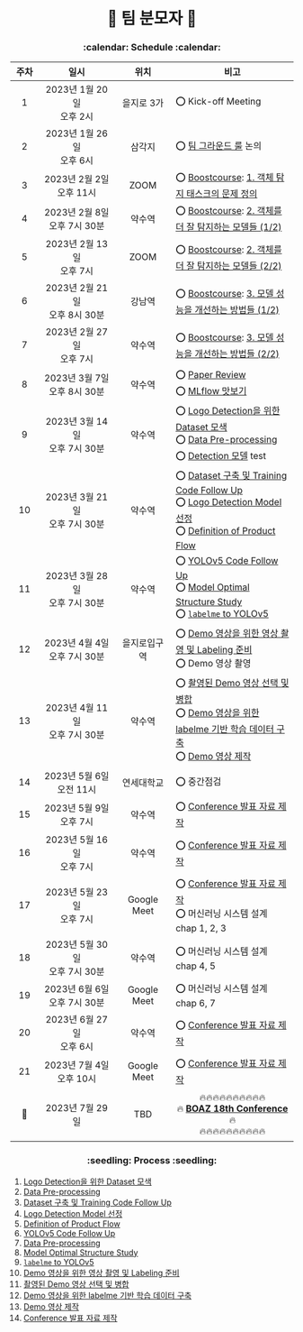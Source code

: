 <h1 align='center'> 🥸 팀 분모자 🥸 </h1>
<h3 align='center'>:calendar: Schedule :calendar:</h3>

<div align="center">

|**주차**|**일시**|**위치**|**비고**|
|:-:|:-:|:-:|-|
|1|2023년 1월 20일</br>오후 2시|을지로 3가|:o: Kick-off Meeting|
|2|2023년 1월 26일</br>오후 6시|삼각지|:o: [팀 그라운드 룰](https://zerohertz.notion.site/2f485a58de38472e9aee057a7957fcc9) 논의|
|3|2023년 2월 2일</br>오후 11시|ZOOM|:o: [Boostcourse](https://www.boostcourse.org/ai341/joinLectures/369549): [1. 객체 탐지 태스크의 문제 정의](https://github.com/Team-BoonMoSa/.github/blob/main/boostcourse/1%EC%A3%BC%EC%B0%A8_%EA%B9%80%EB%B3%B4%EA%B2%B8.pdf)|
|4|2023년 2월 8일</br>오후 7시 30분|약수역|:o: [Boostcourse](https://www.boostcourse.org/ai341/joinLectures/369549): [2. 객체를 더 잘 탐지하는 모델들 (1/2)](https://github.com/Team-BoonMoSa/.github/blob/main/boostcourse/2%EC%A3%BC%EC%B0%A8_%EC%9E%84%EC%84%9C%ED%98%84.pdf)|
|5|2023년 2월 13일</br>오후 7시|ZOOM|:o: [Boostcourse](https://www.boostcourse.org/ai341/joinLectures/369549): [2. 객체를 더 잘 탐지하는 모델들 (2/2)](https://github.com/Team-BoonMoSa/.github/blob/main/boostcourse/3%EC%A3%BC%EC%B0%A8_%EC%9A%B0%EC%95%84%EB%9D%BC.pdf)|
|6|2023년 2월 21일</br>오후 8시 30분|강남역|:o: [Boostcourse](https://www.boostcourse.org/ai341/joinLectures/369549): [3. 모델 성능을 개선하는 방법들 (1/2)](https://github.com/Team-BoonMoSa/.github/blob/main/boostcourse/4%EC%A3%BC%EC%B0%A8_%EC%98%A4%ED%9A%A8%EA%B7%BC.pdf)|
|7|2023년 2월 27일</br>오후 7시|약수역|:o: [Boostcourse](https://www.boostcourse.org/ai341/joinLectures/369549): [3. 모델 성능을 개선하는 방법들 (2/2)](https://github.com/Team-BoonMoSa/.github/blob/main/boostcourse/5%EC%A3%BC%EC%B0%A8_%EC%86%A1%EC%98%88%EC%A7%84.pdf)|
|8|2023년 3월 7일</br>오후 8시 30분|약수역|:o: [Paper Review](https://ieeexplore.ieee.org/document/9144794)</br>:o: [MLflow 맛보기](https://kyumcoding.tistory.com/14#comment21978661)|
|9|2023년 3월 14일</br>오후 7시 30분|약수역|:o: [Logo Detection을 위한 Dataset 모색](https://github.com/Team-BoonMoSa/PANPP/issues/1)</br>:o: [Data Pre-processing](https://github.com/Team-BoonMoSa/PANPP/issues/2)</br>:o: [Detection 모델](https://github.com/Team-BoonMoSa/PANPP) test|
|10|2023년 3월 21일</br>오후 7시 30분|약수역|:o: [Dataset 구축 및 Training Code Follow Up](https://github.com/Team-BoonMoSa/PANPP/issues/3)</br>:o: [Logo Detection Model 선정](https://github.com/Team-BoonMoSa/.github/issues/1)</br>:o: [Definition of Product Flow](https://github.com/Team-BoonMoSa/.github/issues/2)|
|11|2023년 3월 28일</br>오후 7시 30분|약수역|:o: [YOLOv5 Code Follow Up](https://github.com/Team-BoonMoSa/YOLOv5/issues/1)</br>:o: [Model Optimal Structure Study](https://github.com/Team-BoonMoSa/YOLOv5/issues/4)</br>:o: [`labelme` to YOLOv5](https://github.com/Team-BoonMoSa/YOLOv5/issues/8)|
|12|2023년 4월 4일</br>오후 7시 30분|을지로입구역|:o: [Demo 영상을 위한 영상 촬영 및 Labeling 준비](https://github.com/Team-BoonMoSa/YOLOv5/issues/9)</br>:o: Demo 영상 촬영|
|13|2023년 4월 11일</br>오후 7시 30분|약수역|:o: [촬영된 Demo 영상 선택 및 병합](https://github.com/Team-BoonMoSa/YOLOv5/issues/10)</br>:o: [Demo 영상을 위한 labelme 기반 학습 데이터 구축](https://github.com/Team-BoonMoSa/YOLOv5/issues/11)</br>:o: [Demo 영상 제작](https://github.com/Team-BoonMoSa/YOLOv5/issues/12)|
|14|2023년 5월 6일</br>오전 11시|연세대학교|:o: 중간점검|
|15|2023년 5월 9일</br>오후 7시|약수역|:o: [Conference 발표 자료 제작](https://github.com/Team-BoonMoSa/YOLOv5/issues/13#issuecomment-1539886823)|
|16|2023년 5월 16일</br>오후 7시|약수역|:o: [Conference 발표 자료 제작](https://github.com/Team-BoonMoSa/YOLOv5/issues/13#issuecomment-1549440781)|
|17|2023년 5월 23일</br>오후 7시|Google Meet|:o: [Conference 발표 자료 제작](https://github.com/Team-BoonMoSa/YOLOv5/issues/13#issuecomment-1559009552)</br>:o: 머신러닝 시스템 설계 chap 1, 2, 3|
|18|2023년 5월 30일</br>오후 7시 30분|약수역|:o: 머신러닝 시스템 설계 chap 4, 5|
|19|2023년 6월 6일</br>오후 7시 30분|Google Meet|:o: 머신러닝 시스템 설계 chap 6, 7|
|20|2023년 6월 27일</br>오후 6시|약수역|:o: [Conference 발표 자료 제작](https://github.com/Team-BoonMoSa/YOLOv5/issues/13#issuecomment-1609120497)|
|21|2023년 7월 4일</br>오후 10시|Google Meet|:o: [Conference 발표 자료 제작](https://github.com/Team-BoonMoSa/YOLOv5/issues/13)|
|</br>:tada:</br>&nbsp;&nbsp;&nbsp;&nbsp;&nbsp;&nbsp;&nbsp;&nbsp;|</br>2023년 7월 29일</br>&nbsp;&nbsp;&nbsp;&nbsp;&nbsp;&nbsp;&nbsp;&nbsp;&nbsp;&nbsp;&nbsp;&nbsp;&nbsp;&nbsp;&nbsp;&nbsp;&nbsp;&nbsp;&nbsp;&nbsp;&nbsp;&nbsp;&nbsp;&nbsp;&nbsp;&nbsp;&nbsp;|</br>TBD</br>&nbsp;&nbsp;&nbsp;&nbsp;&nbsp;&nbsp;&nbsp;&nbsp;&nbsp;&nbsp;&nbsp;&nbsp;&nbsp;&nbsp;&nbsp;&nbsp;&nbsp;&nbsp;|<div align="center">:fire::fire::fire::fire::fire::fire::fire::fire::fire::fire:</br>:fire: [**BOAZ 18th Conference**](https://github.com/BOAZ-bigdata/18th_Conference_BoonMoSa) :fire:</br>:fire::fire::fire::fire::fire::fire::fire::fire::fire::fire:</div>|
</div>

<h3 align='center'>:seedling: Process :seedling:</h3>

1. [Logo Detection을 위한 Dataset 모색](https://github.com/Team-BoonMoSa/PANPP/issues/1)
2. [Data Pre-processing](https://github.com/Team-BoonMoSa/PANPP/issues/2)
3. [Dataset 구축 및 Training Code Follow Up](https://github.com/Team-BoonMoSa/PANPP/issues/3)
4. [Logo Detection Model 선정](https://github.com/Team-BoonMoSa/.github/issues/1)
5. [Definition of Product Flow](https://github.com/Team-BoonMoSa/.github/issues/2)
6. [YOLOv5 Code Follow Up](https://github.com/Team-BoonMoSa/YOLOv5/issues/1)
7. [Data Pre-processing](https://github.com/Team-BoonMoSa/YOLOv5/issues/2)
8. [Model Optimal Structure Study](https://github.com/Team-BoonMoSa/YOLOv5/issues/4)
9. [`labelme` to YOLOv5](https://github.com/Team-BoonMoSa/YOLOv5/issues/8)
10. [Demo 영상을 위한 영상 촬영 및 Labeling 준비](https://github.com/Team-BoonMoSa/YOLOv5/issues/9)
11. [촬영된 Demo 영상 선택 및 병합](https://github.com/Team-BoonMoSa/YOLOv5/issues/10)
12. [Demo 영상을 위한 labelme 기반 학습 데이터 구축](https://github.com/Team-BoonMoSa/YOLOv5/issues/11)
13. [Demo 영상 제작](https://github.com/Team-BoonMoSa/YOLOv5/issues/12)
14. [Conference 발표 자료 제작](https://github.com/Team-BoonMoSa/YOLOv5/issues/13)
